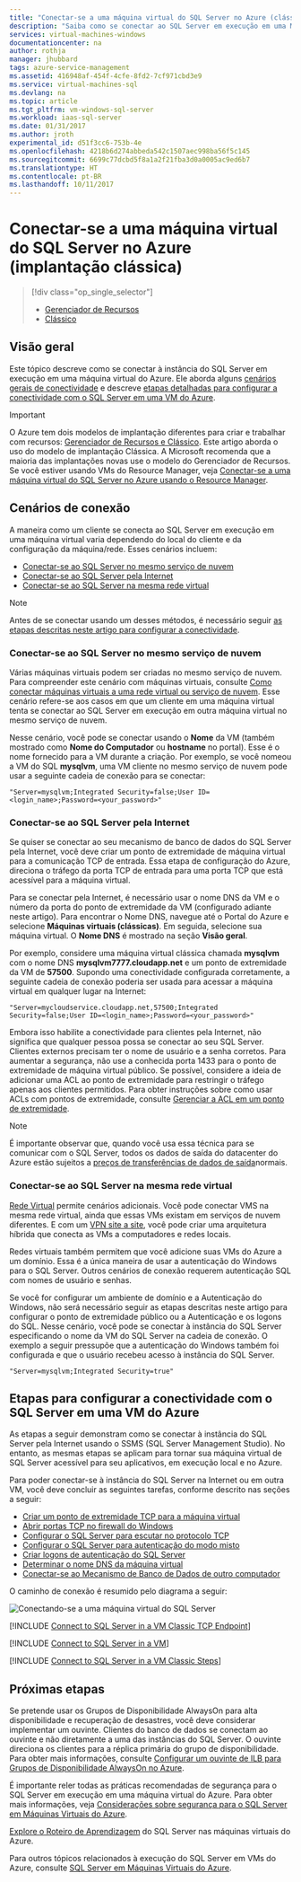 ```yaml
---
title: "Conectar-se a uma máquina virtual do SQL Server no Azure (clássico) | Microsoft Docs"
description: "Saiba como se conectar ao SQL Server em execução em uma Máquina Virtual no Azure. Este tópico usa o modelo de implantação clássica. Os cenários diferem dependendo da configuração da rede e do local do cliente."
services: virtual-machines-windows
documentationcenter: na
author: rothja
manager: jhubbard
tags: azure-service-management
ms.assetid: 416948af-454f-4cfe-8fd2-7cf971cbd3e9
ms.service: virtual-machines-sql
ms.devlang: na
ms.topic: article
ms.tgt_pltfrm: vm-windows-sql-server
ms.workload: iaas-sql-server
ms.date: 01/31/2017
ms.author: jroth
experimental_id: d51f3cc6-753b-4e
ms.openlocfilehash: 4218b6d274abbeda542c1507aec998ba56f5c145
ms.sourcegitcommit: 6699c77dcbd5f8a1a2f21fba3d0a0005ac9ed6b7
ms.translationtype: HT
ms.contentlocale: pt-BR
ms.lasthandoff: 10/11/2017
---
```

# <a name="connect-to-a-sql-server-virtual-machine-on-azure-classic-deployment"></a>Conectar-se a uma máquina virtual do SQL Server no Azure (implantação clássica)
> [!div class="op_single_selector"]
> * [Gerenciador de Recursos](../sql/virtual-machines-windows-sql-connect.md)
> * [Clássico](../classic/sql-connect.md)
> 
> 

## <a name="overview"></a>Visão geral
Este tópico descreve como se conectar à instância do SQL Server em execução em uma máquina virtual do Azure. Ele aborda alguns [cenários gerais de conectividade](#connection-scenarios) e descreve [etapas detalhadas para configurar a conectividade com o SQL Server em uma VM do Azure](#steps-for-configuring-sql-server-connectivity-in-an-azure-vm).

> [!IMPORTANT] 
> O Azure tem dois modelos de implantação diferentes para criar e trabalhar com recursos: [Gerenciador de Recursos e Clássico](../../../azure-resource-manager/resource-manager-deployment-model.md). Este artigo aborda o uso do modelo de implantação Clássica. A Microsoft recomenda que a maioria das implantações novas use o modelo do Gerenciador de Recursos. Se você estiver usando VMs do Resource Manager, veja [Conectar-se a uma máquina virtual do SQL Server no Azure usando o Resource Manager](../sql/virtual-machines-windows-sql-connect.md).

## <a name="connection-scenarios"></a>Cenários de conexão
A maneira como um cliente se conecta ao SQL Server em execução em uma máquina virtual varia dependendo do local do cliente e da configuração da máquina/rede. Esses cenários incluem:

* [Conectar-se ao SQL Server no mesmo serviço de nuvem](#connect-to-sql-server-in-the-same-cloud-service)
* [Conectar-se ao SQL Server pela Internet](#connect-to-sql-server-over-the-internet)
* [Conectar-se ao SQL Server na mesma rede virtual](#connect-to-sql-server-in-the-same-virtual-network)

> [!NOTE]
> Antes de se conectar usando um desses métodos, é necessário seguir [as etapas descritas neste artigo para configurar a conectividade](#steps-for-configuring-sql-server-connectivity-in-an-azure-vm).
> 
> 

### <a name="connect-to-sql-server-in-the-same-cloud-service"></a>Conectar-se ao SQL Server no mesmo serviço de nuvem
Várias máquinas virtuais podem ser criadas no mesmo serviço de nuvem. Para compreender este cenário com máquinas virtuais, consulte [Como conectar máquinas virtuais a uma rede virtual ou serviço de nuvem](../classic/connect-vms.md#connect-vms-in-a-standalone-cloud-service). Esse cenário refere-se aos casos em que um cliente em uma máquina virtual tenta se conectar ao SQL Server em execução em outra máquina virtual no mesmo serviço de nuvem.

Nesse cenário, você pode se conectar usando o **Nome** da VM (também mostrado como **Nome do Computador** ou **hostname** no portal). Esse é o nome fornecido para a VM durante a criação. Por exemplo, se você nomeou a VM do SQL **mysqlvm**, uma VM cliente no mesmo serviço de nuvem pode usar a seguinte cadeia de conexão para se conectar:

    "Server=mysqlvm;Integrated Security=false;User ID=<login_name>;Password=<your_password>"

### <a name="connect-to-sql-server-over-the-internet"></a>Conectar-se ao SQL Server pela Internet
Se quiser se conectar ao seu mecanismo de banco de dados do SQL Server pela Internet, você deve criar um ponto de extremidade de máquina virtual para a comunicação TCP de entrada. Essa etapa de configuração do Azure, direciona o tráfego da porta TCP de entrada para uma porta TCP que está acessível para a máquina virtual.

Para se conectar pela Internet, é necessário usar o nome DNS da VM e o número da porta do ponto de extremidade da VM (configurado adiante neste artigo). Para encontrar o Nome DNS, navegue até o Portal do Azure e selecione **Máquinas virtuais (clássicas)**. Em seguida, selecione sua máquina virtual. O **Nome DNS** é mostrado na seção **Visão geral**.

Por exemplo, considere uma máquina virtual clássica chamada **mysqlvm** com o nome DNS **mysqlvm7777.cloudapp.net** e um ponto de extremidade da VM de **57500**. Supondo uma conectividade configurada corretamente, a seguinte cadeia de conexão poderia ser usada para acessar a máquina virtual em qualquer lugar na Internet:

    "Server=mycloudservice.cloudapp.net,57500;Integrated Security=false;User ID=<login_name>;Password=<your_password>"

Embora isso habilite a conectividade para clientes pela Internet, não significa que qualquer pessoa possa se conectar ao seu SQL Server. Clientes externos precisam ter o nome de usuário e a senha corretos. Para aumentar a segurança, não use a conhecida porta 1433 para o ponto de extremidade de máquina virtual público. Se possível, considere a ideia de adicionar uma ACL ao ponto de extremidade para restringir o tráfego apenas aos clientes permitidos. Para obter instruções sobre como usar ACLs com pontos de extremidade, consulte [Gerenciar a ACL em um ponto de extremidade](../classic/setup-endpoints.md#manage-the-acl-on-an-endpoint).

> [!NOTE]
> É importante observar que, quando você usa essa técnica para se comunicar com o SQL Server, todos os dados de saída do datacenter do Azure estão sujeitos a [preços de transferências de dados de saída](https://azure.microsoft.com/pricing/details/data-transfers/)normais.
> 
> 

### <a name="connect-to-sql-server-in-the-same-virtual-network"></a>Conectar-se ao SQL Server na mesma rede virtual
[Rede Virtual](../../../virtual-network/virtual-networks-overview.md) permite cenários adicionais. Você pode conectar VMS na mesma rede virtual, ainda que essas VMs existam em serviços de nuvem diferentes. E com um [VPN site a site](../../../vpn-gateway/vpn-gateway-site-to-site-create.md), você pode criar uma arquitetura híbrida que conecta as VMs a computadores e redes locais.

Redes virtuais também permitem que você adicione suas VMs do Azure a um domínio. Essa é a única maneira de usar a autenticação do Windows para o SQL Server. Outros cenários de conexão requerem autenticação SQL com nomes de usuário e senhas.

Se você for configurar um ambiente de domínio e a Autenticação do Windows, não será necessário seguir as etapas descritas neste artigo para configurar o ponto de extremidade público ou a Autenticação e os logons do SQL. Nesse cenário, você pode se conectar à instância do SQL Server especificando o nome da VM do SQL Server na cadeia de conexão. O exemplo a seguir pressupõe que a autenticação do Windows também foi configurada e que o usuário recebeu acesso à instância do SQL Server.

    "Server=mysqlvm;Integrated Security=true"

## <a name="steps-for-configuring-sql-server-connectivity-in-an-azure-vm"></a>Etapas para configurar a conectividade com o SQL Server em uma VM do Azure
As etapas a seguir demonstram como se conectar à instância do SQL Server pela Internet usando o SSMS (SQL Server Management Studio). No entanto, as mesmas etapas se aplicam para tornar sua máquina virtual de SQL Server acessível para seu aplicativos, em execução local e no Azure.

Para poder conectar-se à instância do SQL Server na Internet ou em outra VM, você deve concluir as seguintes tarefas, conforme descrito nas seções a seguir:

* [Criar um ponto de extremidade TCP para a máquina virtual](#create-a-tcp-endpoint-for-the-virtual-machine)
* [Abrir portas TCP no firewall do Windows](#open-tcp-ports-in-the-windows-firewall-for-the-default-instance-of-the-database-engine)
* [Configurar o SQL Server para escutar no protocolo TCP](#configure-sql-server-to-listen-on-the-tcp-protocol)
* [Configurar o SQL Server para autenticação do modo misto](#configure-sql-server-for-mixed-mode-authentication)
* [Criar logons de autenticação do SQL Server](#create-sql-server-authentication-logins)
* [Determinar o nome DNS da máquina virtual](#determine-the-dns-name-of-the-virtual-machine)
* [Conectar-se ao Mecanismo de Banco de Dados de outro computador](#connect-to-the-database-engine-from-another-computer)

O caminho de conexão é resumido pelo diagrama a seguir:

![Conectando-se a uma máquina virtual do SQL Server](../../../../includes/media/virtual-machines-sql-server-connection-steps/SQLServerinVMConnectionMap.png)

[!INCLUDE [Connect to SQL Server in a VM Classic TCP Endpoint](../../../../includes/virtual-machines-sql-server-connection-steps-classic-tcp-endpoint.md)]

[!INCLUDE [Connect to SQL Server in a VM](../../../../includes/virtual-machines-sql-server-connection-steps.md)]

[!INCLUDE [Connect to SQL Server in a VM Classic Steps](../../../../includes/virtual-machines-sql-server-connection-steps-classic.md)]

## <a name="next-steps"></a>Próximas etapas
Se pretende usar os Grupos de Disponibilidade AlwaysOn para alta disponibilidade e recuperação de desastres, você deve considerar implementar um ouvinte. Clientes do banco de dados se conectam ao ouvinte e não diretamente a uma das instâncias do SQL Server. O ouvinte direciona os clientes para a réplica primária do grupo de disponibilidade. Para obter mais informações, consulte [Configurar um ouvinte de ILB para Grupos de Disponibilidade AlwaysOn no Azure](../classic/ps-sql-int-listener.md).

É importante reler todas as práticas recomendadas de segurança para o SQL Server em execução em uma máquina virtual do Azure. Para obter mais informações, veja [Considerações sobre segurança para o SQL Server em Máquinas Virtuais do Azure](../sql/virtual-machines-windows-sql-security.md).

[Explore o Roteiro de Aprendizagem](https://azure.microsoft.com/documentation/learning-paths/sql-azure-vm/) do SQL Server nas máquinas virtuais do Azure. 

Para outros tópicos relacionados à execução do SQL Server em VMs do Azure, consulte [SQL Server em Máquinas Virtuais do Azure](../sql/virtual-machines-windows-sql-server-iaas-overview.md).

